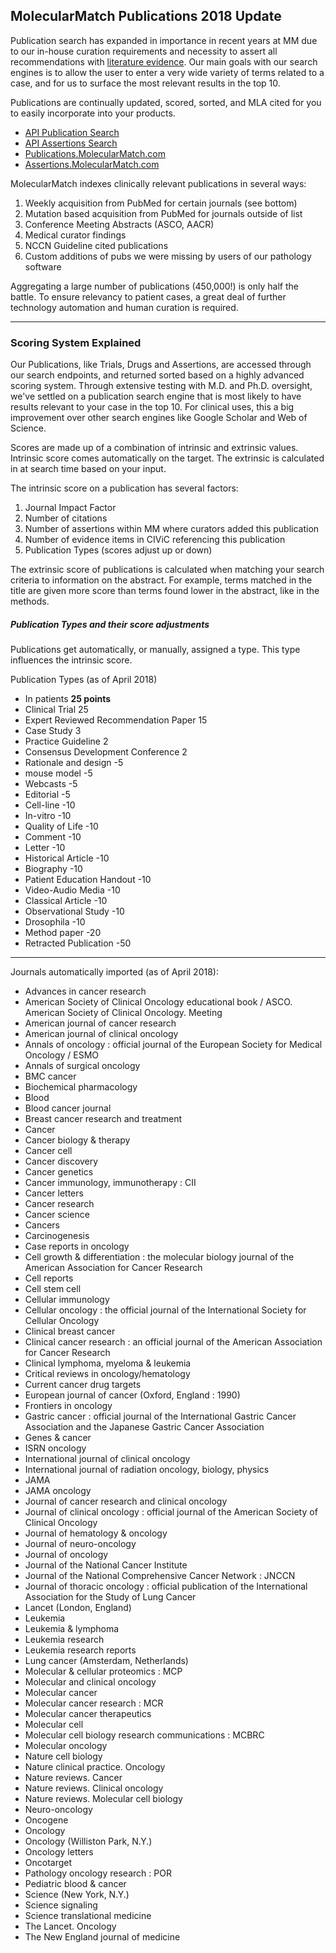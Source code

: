 ## MolecularMatch Publications 2018 Update

Publication search has expanded in importance in recent years at MM due to our in-house curation requirements and necessity to assert all recommendations with [literature evidence](https://api.molecularmatch.com/#aboutCompliance). Our main goals with our search engines is to allow the user to enter a very wide variety of terms related to a case, and for us to surface the most relevant results in the top 10.

Publications are continually updated, scored, sorted, and MLA cited for you to easily incorporate into your products.

- [API Publication Search](https://api.molecularmatch.com/#publications)
- [API Assertions Search](https://api.molecularmatch.com/#assertions)
- [Publications.MolecularMatch.com](https://publications.molecularmatch.com)
- [Assertions.MolecularMatch.com](https://assertions.molecularmatch.com)

MolecularMatch indexes clinically relevant publications in several ways:

1. Weekly acquisition from PubMed for certain journals (see bottom)
2. Mutation based acquisition from PubMed for journals outside of list
3. Conference Meeting Abstracts (ASCO, AACR)
4. Medical curator findings
5. NCCN Guideline cited publications
6. Custom additions of pubs we were missing by users of our pathology software

Aggregating a large number of publications (450,000!) is only half the battle. To ensure relevancy to patient cases, a great deal of further technology automation and human curation is required.

---------

### Scoring System Explained

Our Publications, like Trials, Drugs and Assertions, are accessed through our search endpoints, and returned sorted based on a highly advanced scoring system. Through extensive testing with M.D. and Ph.D. oversight, we've settled on a publication search engine that is most likely to have results relevant to your case in the top 10. For clinical uses, this a big improvement over other search engines like Google Scholar and Web of Science.

Scores are made up of a combination of intrinsic and extrinsic values. Intrinsic score comes automatically on the target. The extrinsic is calculated in at search time based on your input.

The intrinsic score on a publication has several factors:

1. Journal Impact Factor
2. Number of citations
3. Number of assertions within MM where curators added this publication
4. Number of evidence items in CIViC referencing this publication
5. Publication Types (scores adjust up or down)

The extrinsic score of publications is calculated when matching your search criteria to information on the abstract. For example, terms matched in the title are given more score than terms found lower in the abstract, like in the methods.

##### Publication Types and their score adjustments

Publications get automatically, or manually, assigned a type. This type influences the intrinsic score.

Publication Types (as of April 2018)
- In patients  **25 points**
- Clinical Trial  25
- Expert Reviewed Recommendation Paper  15
- Case Study  3
- Practice Guideline  2
- Consensus Development Conference  2
- Rationale and design  -5
- mouse model  -5
- Webcasts  -5
- Editorial  -5
- Cell-line  -10
- In-vitro  -10
- Quality of Life  -10
- Comment  -10
- Letter  -10
- Historical Article  -10
- Biography  -10
- Patient Education Handout  -10
- Video-Audio Media  -10
- Classical Article  -10
- Observational Study  -10
- Drosophila  -10
- Method paper  -20
- Retracted Publication  -50

---------

Journals automatically imported (as of April 2018):
- Advances in cancer research
- American Society of Clinical Oncology educational book / ASCO. American Society of Clinical Oncology. Meeting
- American journal of cancer research
- American journal of clinical oncology
- Annals of oncology : official journal of the European Society for Medical Oncology / ESMO
- Annals of surgical oncology
- BMC cancer
- Biochemical pharmacology
- Blood
- Blood cancer journal
- Breast cancer research and treatment
- Cancer
- Cancer biology & therapy
- Cancer cell
- Cancer discovery
- Cancer genetics
- Cancer immunology, immunotherapy : CII
- Cancer letters
- Cancer research
- Cancer science
- Cancers
- Carcinogenesis
- Case reports in oncology
- Cell growth & differentiation : the molecular biology journal of the American Association for Cancer Research
- Cell reports
- Cell stem cell
- Cellular immunology
- Cellular oncology : the official journal of the International Society for Cellular Oncology
- Clinical breast cancer
- Clinical cancer research : an official journal of the American Association for Cancer Research
- Clinical lymphoma, myeloma & leukemia
- Critical reviews in oncology/hematology
- Current cancer drug targets
- European journal of cancer (Oxford, England : 1990)
- Frontiers in oncology
- Gastric cancer : official journal of the International Gastric Cancer Association and the Japanese Gastric Cancer Association
- Genes & cancer
- ISRN oncology
- International journal of clinical oncology
- International journal of radiation oncology, biology, physics
- JAMA
- JAMA oncology
- Journal of cancer research and clinical oncology
- Journal of clinical oncology : official journal of the American Society of Clinical Oncology
- Journal of hematology & oncology
- Journal of neuro-oncology
- Journal of oncology
- Journal of the National Cancer Institute
- Journal of the National Comprehensive Cancer Network : JNCCN
- Journal of thoracic oncology : official publication of the International Association for the Study of Lung Cancer
- Lancet (London, England)
- Leukemia
- Leukemia & lymphoma
- Leukemia research
- Leukemia research reports
- Lung cancer (Amsterdam, Netherlands)
- Molecular & cellular proteomics : MCP
- Molecular and clinical oncology
- Molecular cancer
- Molecular cancer research : MCR
- Molecular cancer therapeutics
- Molecular cell
- Molecular cell biology research communications : MCBRC
- Molecular oncology
- Nature cell biology
- Nature clinical practice. Oncology
- Nature reviews. Cancer
- Nature reviews. Clinical oncology
- Nature reviews. Molecular cell biology
- Neuro-oncology
- Oncogene
- Oncology
- Oncology (Williston Park, N.Y.)
- Oncology letters
- Oncotarget
- Pathology oncology research : POR
- Pediatric blood & cancer
- Science (New York, N.Y.)
- Science signaling
- Science translational medicine
- The Lancet. Oncology
- The New England journal of medicine

